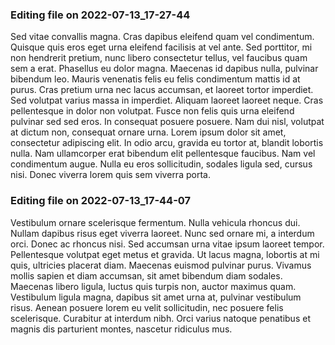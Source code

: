 

### Editing file on 2022-07-13_17-27-44

Sed vitae convallis magna. Cras dapibus eleifend quam vel condimentum. Quisque quis eros eget urna eleifend facilisis at vel ante. Sed porttitor, mi non hendrerit pretium, nunc libero consectetur tellus, vel faucibus quam sem a erat. Phasellus eu dolor magna. Maecenas id dapibus nulla, pulvinar bibendum leo. Mauris venenatis felis eu felis condimentum mattis id at purus. Cras pretium urna nec lacus accumsan, et laoreet tortor imperdiet. Sed volutpat varius massa in imperdiet. Aliquam laoreet laoreet neque. Cras pellentesque in dolor non volutpat.
Fusce non felis quis urna eleifend pulvinar sed sed eros. In consequat posuere posuere. Nam dui nisl, volutpat at dictum non, consequat ornare urna. Lorem ipsum dolor sit amet, consectetur adipiscing elit. In odio arcu, gravida eu tortor at, blandit lobortis nulla. Nam ullamcorper erat bibendum elit pellentesque faucibus. Nam vel condimentum augue. Nulla eu eros sollicitudin, sodales ligula sed, cursus nisi. Donec viverra lorem quis sem viverra porta.




### Editing file on 2022-07-13_17-44-07

Vestibulum ornare scelerisque fermentum. Nulla vehicula rhoncus dui. Nullam dapibus risus eget viverra laoreet. Nunc sed ornare mi, a interdum orci. Donec ac rhoncus nisi. Sed accumsan urna vitae ipsum laoreet tempor. Pellentesque volutpat eget metus et gravida. Ut lacus magna, lobortis at mi quis, ultricies placerat diam. Maecenas euismod pulvinar purus. Vivamus mollis sapien et diam accumsan, sit amet bibendum diam sodales. Maecenas libero ligula, luctus quis turpis non, auctor maximus quam. Vestibulum ligula magna, dapibus sit amet urna at, pulvinar vestibulum risus. Aenean posuere lorem eu velit sollicitudin, nec posuere felis scelerisque. Curabitur at interdum nibh. Orci varius natoque penatibus et magnis dis parturient montes, nascetur ridiculus mus.



